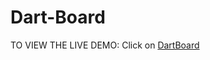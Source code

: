 # Dart-Board
TO VIEW THE LIVE DEMO: Click on [DartBoard](https://dartboard-azeez.firebaseapp.com/) 

